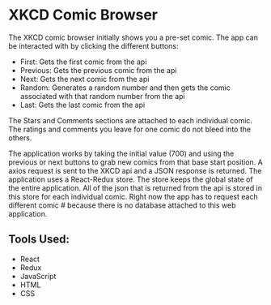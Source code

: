 # XKCD Comic Browser

The XKCD comic browser initially shows you a pre-set comic. The app can be interacted with by clicking the different buttons:
* First: Gets the first comic from the api
* Previous: Gets the previous comic from the api
* Next: Gets the next comic from the api
* Random: Generates a random number and then gets the comic associated with that random number from the api
* Last: Gets the last comic from the api

The Stars and Comments sections are attached to each individual comic. The ratings and comments you leave for one comic do not bleed into the others.

The application works by taking the initial value (700) and using the previous or next buttons to grab new comics from that base start position. A axios request is sent to the XKCD api and a JSON response is returned. The application uses a React-Redux store. The store keeps the global state of the entire application. All of the json that is returned from the api is stored in this store for each individual comic. Right now the app has to request each different comic # because there is no database attached to this web application. 

## Tools Used:
- React
- Redux
- JavaScript
- HTML
- CSS
